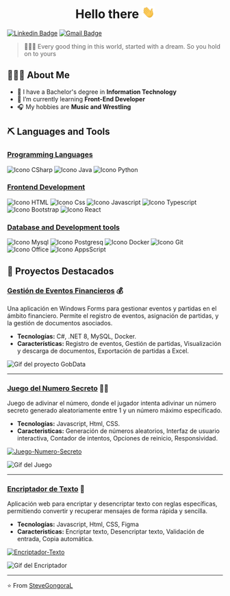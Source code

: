 <h1 align='center'> Hello there <img src="https://raw.githubusercontent.com/ABSphreak/ABSphreak/master/gifs/Hi.gif" width="30px"></h1>

[![Linkedin Badge](https://img.shields.io/badge/-Steve_Brayton_Góngora_Luévano-blue?style=flat-square&logo=Linkedin&logoColor=white&link=https://www.linkedin.com/in/stevegongoral//)](https://www.linkedin.com/in/stevegongoral/) [![Gmail Badge](https://img.shields.io/badge/-steve.gongora@gmail.com-c14438?style=flat-square&logo=Gmail&logoColor=white&link=mailto:steve.gongora@gmail.com)](mailto:steve.gongora@gmail.com)

> 👨🏻‍🚀 Every good thing in this world, started with a dream. So you hold on to yours
## 👨🏻‍💻 About Me
- 🦾 I have a Bachelor's degree in **Information Technology**
- 🌱 I’m currently learning **Front-End Developer**
- 🎧 My hobbies are **Music and Wrestling**

## ⛏ Languages and Tools 
### <a href="">Programming Languages</a>
<div>
 <img src="https://github.com/user-attachments/assets/a613d0be-13ee-48e3-ab0f-e2940da03eab" alt="Icono CSharp" />
 <img src="https://github.com/user-attachments/assets/9e88d177-ed42-4cdd-abb8-3c8d1a423761" alt="Icono Java" />
 <img src="https://github.com/user-attachments/assets/199ec6c0-26ea-42f0-9554-8ade7311fa33" alt="Icono Python" />
</div>

### <a href="">Frontend Development</a>
<div>
 <img src="https://github.com/user-attachments/assets/411ac89f-2e58-4134-81a4-f1230e852a30" alt="Icono HTML" />
 <img src="https://github.com/user-attachments/assets/377c272c-4385-4ce5-b16d-1892c7af26cb" alt="Icono Css" />
 <img src="https://github.com/user-attachments/assets/0e02a9f4-f1cc-45df-8c1c-b4ec4ac351a6" alt="Icono Javascript" />
 <img src="https://github.com/user-attachments/assets/24aa3710-5e51-400e-b794-8dbbcc260202" alt="Icono Typescript" />
 <img src="https://github.com/user-attachments/assets/22304972-d62c-4ae5-8304-d651998a763c" alt="Icono Bootstrap" />
 <img src="https://github.com/user-attachments/assets/ba2789e8-3efa-41e3-a679-771da94aea7d" alt="Icono React" />
</div>

### <a href="">Database and Development tools</a>
<div>
 <img src="https://github.com/user-attachments/assets/36eca24d-7a03-4623-9bd5-c058d0ba98c5" alt="Icono Mysql" />
<img src="https://github.com/user-attachments/assets/6ac5f59d-10cb-4367-924f-696dad87bba6" alt="Icono Postgresq" />
 <img src="https://github.com/user-attachments/assets/1eb4bc78-52b0-4afc-9045-a642190f5e78" alt="Icono Docker" />
 <img src="https://github.com/user-attachments/assets/43812fb0-7eb3-47e7-9c7a-bbf522f03815" alt="Icono Git" />
 <img src="https://github.com/user-attachments/assets/bdbef88d-89bc-4eb0-b341-64177a00021e" alt="Icono Office" />
 <img src="https://github.com/user-attachments/assets/e654e8fe-b99f-4580-bff6-db6c42ba0246" alt="Icono AppsScript" />
</div>

## 🌟 Proyectos Destacados 
### [Gestión de Eventos Financieros](https://github.com/SteveGongoraL/GobData) 💰
Una aplicación en Windows Forms para gestionar eventos y partidas en el ámbito financiero. Permite el registro de eventos, asignación de partidas, y la gestión de documentos asociados.

- **Tecnologías:** C#, .NET 8, MySQL, Docker.
- **Características:** Registro de eventos, Gestión de partidas, Visualización y descarga de documentos, Exportación de partidas a Excel.

<img src="https://github.com/user-attachments/assets/40b09864-b3cc-4c88-9d58-7109bf5c354e" alt="Gif del proyecto GobData" width="400" loading="lazy"/>

---

### [Juego del Numero Secreto](https://github.com/SteveGongoraL/Juego-numero-secreto) 🐱‍👤
Juego de adivinar el número, donde el jugador intenta adivinar un número secreto generado aleatoriamente entre 1 y un número máximo especificado.

- **Tecnologías:** Javascript, Html, CSS.
- **Caracteristicas:** Generación de números aleatorios, Interfaz de usuario interactiva, Contador de intentos, Opciones de reinicio, Responsividad.
  
[![Juego-Numero-Secreto](https://img.shields.io/badge/Game_Link-efd81d?style=for-the-badge&FontColor=black&color=DD4C80)](https://stevegongoral.github.io/Juego-numero-secreto/)

<img src="https://github.com/user-attachments/assets/cbc6e77b-ec9d-4613-9fed-b83fba944ca1" alt="Gif del Juego" width="400" loading="lazy"/>

---

### [Encriptador de Texto](https://github.com/SteveGongoraL/Encriptador-texto) 🔐
Aplicación web para encriptar y desencriptar texto con reglas específicas, permitiendo convertir y recuperar mensajes de forma rápida y sencilla.

- **Tecnologías:** Javascript, Html, CSS, Figma
- **Caracteristicas:** Encriptar texto, Desencriptar texto, Validación de entrada, Copia automática.
  
[![Encriptador-Texto](https://img.shields.io/badge/Encriptador-efd81d?style=for-the-badge&FontColor=black&color=DD4C80)](https://stevegongoral.github.io/Encriptador-texto/)

<img src="https://github.com/user-attachments/assets/2eb190cd-aaef-4018-8a03-b4af17c157a1" alt="Gif del Encriptador" height=350px loading="lazy"/>

---

 ⭐️ From [SteveGongoraL](https://github.com/stevegongoral)
